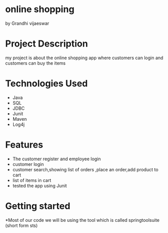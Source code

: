 # online shopping

by Grandhi vijaeswar

# Project Description

my project is about the online shopping app where customers can login and customers can buy the items

# Technologies Used
  
  * Java
  * SQL
  * JDBC
  * Junit
  * Maven
  * Log4j

# Features 

  * The customer register and employee login
  * customer login
  * customer search,showing list of orders ,place an order,add product to cart
  * list of items in cart
  * tested the app using Junit

# Getting started
  *Most of our code we will be using the tool which is called springtoolsuite (short form sts)
 
 
